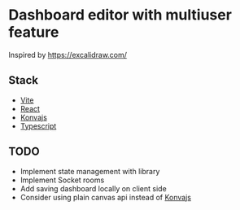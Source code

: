 # Dashboard editor with multiuser feature

Inspired by https://excalidraw.com/

## Stack
- [Vite](https://vitejs.dev/)
- [React](https://react.dev/)
- [Konvajs](https://konvajs.org/)
- [Typescript](https://www.typescriptlang.org/)

## TODO
 - Implement state management with library
 - Implement Socket rooms
 - Add saving dashboard locally on client side
 - Consider using plain canvas api instead of [Konvajs](https://konvajs.org/)

<!-- ## Multiuser feature usage

In order to use multiuser feature you need to run server from this [repo]() and open any new tab would be a separate user-->
